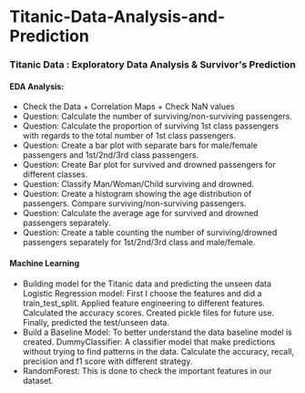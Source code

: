 # Titanic-Data-Analysis-and-Prediction

### Titanic Data : Exploratory Data Analysis & Survivor's Prediction

#### EDA Analysis:
+  Check the Data  + Correlation Maps + Check NaN values
+  Question: Calculate the number of surviving/non-surviving passengers.
+  Question: Calculate the proportion of surviving 1st class passengers with regards to the total number of 1st class passengers.
+  Question: Create a bar plot with separate bars for male/female passengers and 1st/2nd/3rd class passengers.
+  Question: Create Bar plot for survived and drowned passengers for different classes.
+  Question: Classify Man/Woman/Child surviving and drowned.
+  Question: Create a histogram showing the age distribution of passengers. Compare surviving/non-surviving passengers.
+  Question: Calculate the average age for survived and drowned passengers separately.
+  Question: Create a table counting the number of surviving/drowned passengers separately for 1st/2nd/3rd class and male/female.

#### Machine Learning
+ Building model for the Titanic data and predicting the unseen data
Logistic Regression model:  First I choose the features and did a train_test_split. Applied feature engineering to different features. Calculated the accuracy scores. Created pickle files for future use. Finally, predicted the test/unseen data.
+ Build a Baseline Model: To better understand the data baseline model is created. 
DummyClassifier: A classifier model that make predictions without trying to find patterns in the data. Calculate the accuracy, recall, precision and f1 score with different strategy. 
+ RandomForest: This is done to check the important features in our dataset. 
